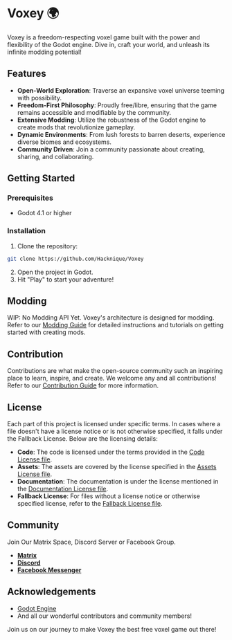 # Voxey 🌍

Voxey is a freedom-respecting voxel game built with the power and flexibility of the Godot engine. Dive in, craft your world, and unleash its infinite modding potential!

## Features

- **Open-World Exploration**: Traverse an expansive voxel universe teeming with possibility.
- **Freedom-First Philosophy**: Proudly free/libre, ensuring that the game remains accessible and modifiable by the community.
- **Extensive Modding**: Utilize the robustness of the Godot engine to create mods that revolutionize gameplay.
- **Dynamic Environments**: From lush forests to barren deserts, experience diverse biomes and ecosystems.
- **Community Driven**: Join a community passionate about creating, sharing, and collaborating.

## Getting Started

### Prerequisites

- Godot 4.1 or higher

### Installation

1. Clone the repository:
```sh
git clone https://github.com/Hacknique/Voxey
```

2. Open the project in Godot.
3. Hit "Play" to start your adventure!

## Modding

WIP: No Modding API Yet.
Voxey's architecture is designed for modding. Refer to our [Modding Guide](./docs/MODDING.md) for detailed instructions and tutorials on getting started with creating mods.

## Contribution

Contributions are what make the open-source community such an inspiring place to learn, inspire, and create. We welcome any and all contributions! Refer to our [Contribution Guide](./docs/CONTRIBUTING.md) for more information.

## License
Each part of this project is licensed under specific terms. In cases where a file doesn't have a license notice or is not otherwise specified, it falls under the Fallback License. Below are the licensing details:

+ **Code**: The code is licensed under the terms provided in the [Code License file](LICENSE).
+ **Assets**: The assets are covered by the license specified in the [Assets License file](assets/LICENSE).
+ **Documentation**: The documentation is under the license mentioned in the [Documentation License file](docs/LICENSE).
+ **Fallback License**: For files without a license notice or otherwise specified license, refer to the [Fallback License file](./LICENSE).

## Community

Join Our Matrix Space, Discord Server or Facebook Group.

- **[Matrix](https://matrix.to/#/#voxey:james-clarke.ynh.fr)**
- **[Discord](https://discord.gg/Znwk5cARQm)**
- **[Facebook Messenger](https://m.me/ch/AbYLuYLZzZktEhao/)**

## Acknowledgements

- [Godot Engine](https://godotengine.org/)
- And all our wonderful contributors and community members!

Join us on our journey to make Voxey the best free voxel game out there!
